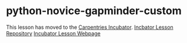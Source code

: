 # python-novice-gapminder-custom

This lesson has moved to the [Carpentries Incubator](https://github.com/carpentries-incubator).
[Incbator Lesson Repository](https://github.com/carpentries-incubator/python-novice-gapminder-custom)
[Incubator Lesson Webpage](https://carpentries-incubator.github.io/python-novice-gapminder-custom/)
